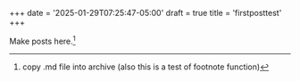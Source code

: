+++
date = '2025-01-29T07:25:47-05:00'
draft = true
title = 'firstposttest'
+++

Make posts here.[^1]

[^1]: copy .md file into archive (also this is a test of footnote function)
